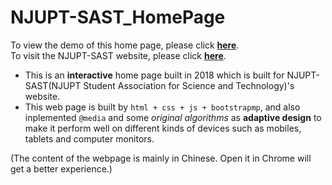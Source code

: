 # NJUPT-SAST_HomePage

To view the demo of this home page, please click **[here](https://leporidaelepus.github.io/NJUPT-SAST_Homepage/)**.  
To visit the NJUPT-SAST website, please click **[here](https://sast.fun)**.

- This is an **interactive** home page built in 2018 which is built for NJUPT-SAST(NJUPT Student Association for Science and Technology)'s website.
- This web page is built by `html + css + js + bootstrapmp`, and also inplemented `@media` and some *original algorithms* as **adaptive design** to make it perform well on  different kinds of devices such as mobiles, tablets and computer monitors.

(The content of the webpage is mainly in Chinese. Open it in Chrome will get a better experience.)
